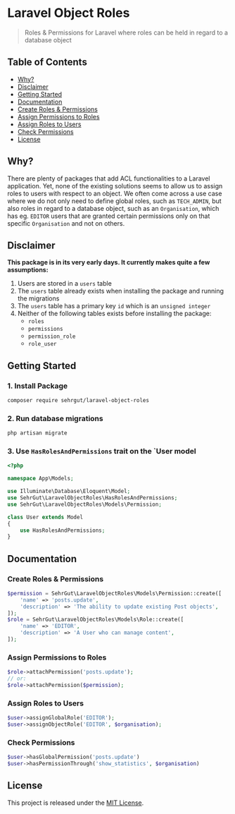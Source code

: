 # Laravel Object Roles

> Roles & Permissions for Laravel where roles can be held in regard to a database object

## Table of Contents
- [Why?](#why)
- [Disclaimer](#disclaimer)
- [Getting Started](#getting-started)
- [Documentation](#documentation)
 - [Create Roles &amp; Permissions](#creating-roles--permissions)
 - [Assign Permissions to Roles](#assigning-permissions-to-roles)
 - [Assign Roles to Users](#assigning-roles-to-users)
 - [Check Permissions](#checking-permissions)
- [License](#license)

## Why?
There are plenty of packages that add ACL functionalities to a Laravel application. Yet, none of the existing solutions seems to allow us to assign roles to users with respect to an object. We often come across a use case where we do not only need to define global roles, such as `TECH_ADMIN`, but also roles in regard to a database object, such as an `Organisation`, which has eg. `EDITOR` users that are granted certain permissions only on that specific `Organisation` and not on others.

## Disclaimer
**This package is in its very early days. It currently makes quite a few assumptions:**

1. Users are stored in a `users` table
2. The `users` table already exists when installing the package and running the migrations
3. The `users` table has a primary key `id` which is an `unsigned integer`
4. Neither of the following tables exists before installing the package:
    - `roles`
    - `permissions`
    - `permission_role`
    - `role_user`

## Getting Started
### 1. Install Package
```bash
composer require sehrgut/laravel-object-roles
```

### 2. Run database migrations
```bash
php artisan migrate
```

### 3. Use `HasRolesAndPermissions` trait on the `User model
```php
<?php

namespace App\Models;

use Illuminate\Database\Eloquent\Model;
use SehrGut\LaravelObjectRoles\HasRolesAndPermissions;
use SehrGut\LaravelObjectRoles\Models\Permission;

class User extends Model
{
    use HasRolesAndPermissions;
}
```

## Documentation
### Create Roles & Permissions
```php
$permission = SehrGut\LaravelObjectRoles\Models\Permission::create([
    'name' => 'posts.update',
    'description' => 'The ability to update existing Post objects',
]);
$role = SehrGut\LaravelObjectRoles\Models\Role::create([
    'name' => 'EDITOR',
    'description' => 'A User who can manage content',
]);
```

### Assign Permissions to Roles
```php
$role->attachPermission('posts.update');
// or:
$role->attachPermission($permission);
```

### Assign Roles to Users
```php
$user->assignGlobalRole('EDITOR');
$user->assignObjectRole('EDITOR', $organisation);
```

### Check Permissions
```php
$user->hasGlobalPermission('posts.update')
$user->hasPermissionThrough('show_statistics', $organisation)
```

## License
This project is released under the [MIT License](https://spdx.org/licenses/MIT.html).
